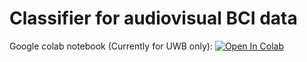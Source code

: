 # Classifier for audiovisual BCI data

Google colab notebook (Currently for UWB only): [![Open In Colab](https://colab.research.google.com/assets/colab-badge.svg)](https://colab.research.google.com/github/RKCZ/bci-classifier/blob/master/bciclassifier_demo.ipynb)
